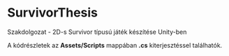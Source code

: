 # SurvivorThesis
Szakdolgozat - 2D-s Survivor típusú játék készítése Unity-ben

A kódrészletek az **Assets/Scripts** mappában **.cs** kiterjesztéssel találhatók. 
